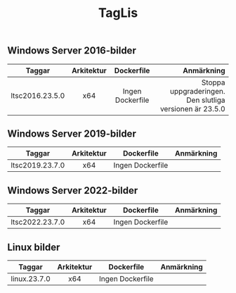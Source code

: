 ﻿---
title: TagLis
second_title: Aspose.Cells Cloud Documen
type: docs
url: /sv/docker/tag-list/
description: Plattformar som stöds
weight: 30
---
##  Windows Server 2016-bilder ##

Taggar | Arkitektur | Dockerfile | Anmärkning
---|:--:|:--:|---:
ltsc2016.23.5.0 | x64 | Ingen Dockerfile | Stoppa uppgraderingen. Den slutliga versionen är 23.5.0


##  Windows Server 2019-bilder ##

Taggar | Arkitektur | Dockerfile | Anmärkning
---|:--:|:--:|---:
ltsc2019.23.7.0 | x64 | Ingen Dockerfile |

##  Windows Server 2022-bilder ##

Taggar | Arkitektur | Dockerfile | Anmärkning
---|:--:|:--:|---:
 ltsc2022.23.7.0 | x64 | Ingen Dockerfile |

##  Linux bilder ##

Taggar | Arkitektur | Dockerfile | Anmärkning
---|:--:|:--:|---:
linux.23.7.0 | x64 | Ingen Dockerfile |
